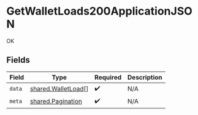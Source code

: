 # GetWalletLoads200ApplicationJSON

OK


## Fields

| Field                                                    | Type                                                     | Required                                                 | Description                                              |
| -------------------------------------------------------- | -------------------------------------------------------- | -------------------------------------------------------- | -------------------------------------------------------- |
| `data`                                                   | [shared.WalletLoad](../../models/shared/walletload.md)[] | :heavy_check_mark:                                       | N/A                                                      |
| `meta`                                                   | [shared.Pagination](../../models/shared/pagination.md)   | :heavy_check_mark:                                       | N/A                                                      |